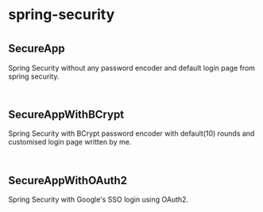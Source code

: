 # spring-security
# <h2>SecureApp</h2>
Spring Security without any password encoder and default login page from spring security. <br>
<br>
# <h2>SecureAppWithBCrypt</h2>
Spring Security with BCrypt password encoder with default(10) rounds and customised login page written by me. <br>
<br>
# <h2>SecureAppWithOAuth2</h2>
Spring Security with Google's SSO login using OAuth2. <br>
